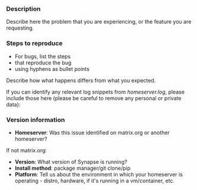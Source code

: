 <!-- 

**IF YOU HAVE SUPPORT QUESTIONS ABOUT RUNNING OR CONFIGURING YOUR OWN HOME SERVER**: 
You will likely get better support more quickly if you ask in ** #matrix:matrix.org ** ;)


This is a bug report template. By following the instructions below and
filling out the sections with your information, you will help the us to get all
the necessary data to fix your issue.

You can also preview your report before submitting it. You may remove sections
that aren't relevant to your particular case.

Text between <!-- and --​> marks will be invisible in the report.

-->

### Description

Describe here the problem that you are experiencing, or the feature you are requesting.

### Steps to reproduce

- For bugs, list the steps
- that reproduce the bug
- using hyphens as bullet points

Describe how what happens differs from what you expected.

If you can identify any relevant log snippets from _homeserver.log_, please include
those here (please be careful to remove any personal or private data):

### Version information

<!-- IMPORTANT: please answer the following questions, to help us narrow down the problem -->

- **Homeserver**: Was this issue identified on matrix.org or another homeserver?

If not matrix.org:
- **Version**:        What version of Synapse is running?
- **Install method**: package manager/git clone/pip      
- **Platform**:       Tell us about the environment in which your homeserver is operating
                      - distro, hardware, if it's running in a vm/container, etc.
